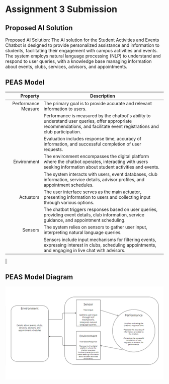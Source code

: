 # Assignment 3 Submission 

## Proposed AI Solution 

Proposed AI Solution:
The AI solution for the Student Activities and Events Chatbot is designed to provide personalized assistance and information to students, facilitating their engagement with campus activities and events. The system employs natural language processing (NLP) to understand and respond to user queries, with a knowledge base managing information about events, clubs, services, advisors, and appointments.

## PEAS Model

| Property | Description|
|-----:|-----------|
| Performance Measure  |  The primary goal is to provide accurate and relevant information to users.|
|   |  Performance is measured by the chatbot's ability to understand user queries, offer appropriate recommendations, and facilitate event registrations and club participation.
|   |  Evaluation includes response time, accuracy of information, and successful completion of user requests.
|     Environment|  The environment encompasses the digital platform where the chatbot operates, interacting with users seeking information about student activities and events.    |
|   |  The system interacts with users, event databases, club information, service details, advisor profiles, and appointment schedules.
|     Actuators| The user interface serves as the main actuator, presenting information to users and collecting input through various options.     |
| |  The chatbot triggers responses based on user queries, providing event details, club information, service guidance, and appointment scheduling.
|     Sensors|  The system relies on sensors to gather user input, interpreting natural language queries.     |
| | 	 Sensors include input mechanisms for filtering events, expressing interest in clubs, scheduling appointments, and engaging in live chat with advisors.
| 

## PEAS Model Diagram

![Alt text](PEASDiagram.png "Peas Diagram")